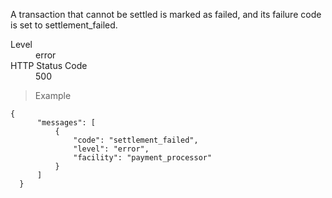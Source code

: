 <div class="method-area">
  <div class="method-copy">
    <div class="method-copy-padding">
      <p>A transaction that cannot be settled is marked as failed, and its failure code is set to <span class="code-green">settlement_failed</span>.</p>
      <dl class="dl-horizontal">
        <dt>Level</dt>
        <dd>error</dd>
        <dt>HTTP Status Code</dt>
        <dd>500</dd>
      </dl>
    </div>
  </div>
  <blockquote><p>Example</p></blockquote>

  <pre><code class="json">{
      "messages": [
          {
              "code": "settlement_failed",
              "level": "error",
              "facility": "payment_processor"
          }
      ]
  }</code>
  </pre>
</div>
